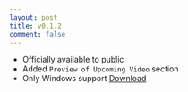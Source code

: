```yaml
---
layout: post
title: v0.1.2
comment: false
---
```


- Officially available to public
- Added `Preview of Upcoming Video` section
- Only Windows support
[Download](https://github.com/liamyang/liamyang.github.io/releases/download/v0.1.2-alpha/0.1.2.zip)
